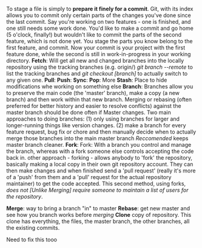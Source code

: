  To stage a file is simply to **prepare it finely for a commit**. Git, with its index allows you to commit only certain parts of the changes you've done since the last commit. Say you're working on two features - one is finished, and one still needs some work done. You'd like to make a commit and go home (5 o'clock, finally!) but wouldn't like to commit the parts of the second feature, which is not done yet. You stage the parts you know belong to the first feature, and commit. Now your commit is your project with the first feature done, while the second is still in work-in-progress in your working directory.
**Fetch**: Will get all new and changed branches into the locally repository using the tracking branches (e.g. origin/) *git branch --remote* to list the tracking branches and *git checkout [branch]* to actually switch to any given one.
**Pull**:
**Push**:
**Sync**:
**Pop**:  More
**Stash**: Place to hide modifications whe working on something else
**Branch**: Branches allow you to preserve the main code (the 'master' branch), make a copy (a new branch) and then work within that new branch. Merging or rebasing (often preferred for better history and easier to resolve conflicts) against the master branch should be done often if Master changes. Two main approaches to doing branches: (1) only using branches for larger and longer-running things like version changes. (2) make a branch for every feature request, bug fix or chore and then manually decide when to actually merge those branches into the main master branch *Reccomended* keeps master branch cleaner.
**Fork**: Fork: With a branch you control and manage the branch, whereas with a fork someone else controls accepting the code back in. other approach - forking - allows anybody to 'fork' the repository, basically making a local copy in their own git repository account. They can then make changes and when finished send a 'pull request' (really it's more of a 'push' from them and a 'pull' request for the actual repository maintainer) to get the code accepted.
This second method, using forks, *does not [Unlike Merging] require someone to maintain a list of users for the repository*. 

**Merge**: way to bring a branch "in" to master
**Rebase**: get new master and see how you branch works before *merging*
**Clone** copy of repository. This clone has everything, the files, the master branch, the other branches, all the existing commits.

Need to fix this tooo
